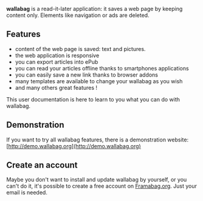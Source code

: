 **wallabag** is a read-it-later application: it saves a web page by keeping content only. Elements like navigation or ads are deleted.

## Features
* content of the web page is saved: text and pictures. 
* the web application is responsive
* you can export articles into ePub
* you can read your articles offline thanks to smartphones applications
* you can easily save a new link thanks to browser addons
* many templates are available to change your wallabag as you wish
* and many others great features ! 

This user documentation is here to learn to you what you can do with wallabag.

## Demonstration
If you want to try all wallabag features, there is a demonstration website: [http://demo.wallabag.org](http://demo.wallabag.org)

## Create an account
Maybe you don't want to install and update wallabag by yourself, or you can't do it, it's possible to create a free account on [Framabag.org](https://www.framabag.org). Just your email is needed.
